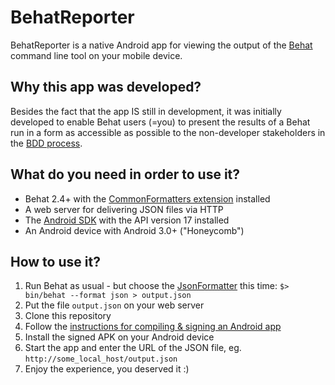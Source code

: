 BehatReporter
=============

BehatReporter is a native Android app for viewing the output of the [Behat](https://github.com/Behat/Behat) command line tool on your mobile device.

Why this app was developed?
---------------------------
Besides the fact that the app IS still in development, it was initially developed to enable Behat users (=you) to present the results of a Behat run in a form as accessible as possible to the non-developer stakeholders in the [BDD process](http://www.ymc.ch/en/behavior-driven-development-with-behat-co-more-than-just-testing).

What do you need in order to use it?
------------------------------------

- Behat 2.4+ with the [CommonFormatters extension](https://github.com/Behat/CommonFormatters/blob/master/doc/index.rst) installed
- A web server for delivering JSON files via HTTP
- The [Android SDK](http://developer.android.com/sdk/index.html) with the API version 17 installed
- An Android device with Android 3.0+ ("Honeycomb")

How to use it?
--------------

1. Run Behat as usual - but choose the [JsonFormatter](https://github.com/Behat/CommonFormatters/blob/master/src/Behat/CommonFormatters/JsonFormatter.php) this time: `$> bin/behat --format json > output.json`
2. Put the file `output.json` on your web server
3. Clone this repository
4. Follow the [instructions for compiling & signing an Android app](http://developer.android.com/tools/publishing/app-signing.html#releasemode)
5. Install the signed APK on your Android device
6. Start the app and enter the URL of the JSON file, eg. `http://some_local_host/output.json`
7. Enjoy the experience, you deserved it :)
